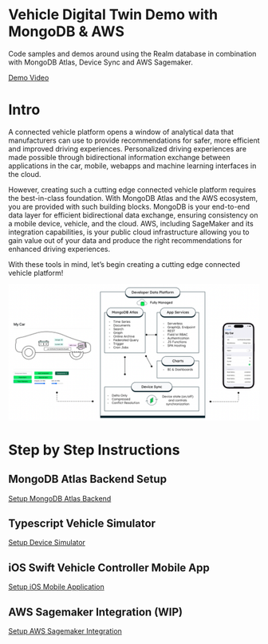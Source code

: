 # Vehicle Digital Twin Demo with MongoDB & AWS 
Code samples and demos around using the Realm database in combination with MongoDB Atlas, Device Sync and AWS Sagemaker.

[Demo Video](https://youtu.be/8SztdPe6wJA)

# Intro 

A connected vehicle platform opens a window of analytical data that manufacturers can use to provide recommendations for safer, more efficient and improved driving experiences. Personalized driving experiences are made possible through bidirectional information exchange between applications in the car, mobile, webapps and machine learning interfaces in the cloud.

However, creating such a cutting edge connected vehicle platform requires the best-in-class foundation. With MongoDB Atlas and the AWS ecosystem, you are provided with such building blocks. MongoDB is your end-to-end data layer for efficient bidirectional data exchange, ensuring consistency on a mobile device, vehicle, and the cloud. AWS, including SageMaker and its integration capabilities, is your public cloud infrastructure allowing you to gain value out of your data and produce the right recommendations for enhanced driving experiences.

With these tools in mind, let’s begin creating a cutting edge connected vehicle platform!

![image](media/Overview2.png)

# Step by Step Instructions 

## MongoDB Atlas Backend Setup

[Setup MongoDB Atlas Backend](https://github.com/mongodb-industry-solutions/Digital-Twin-AWS-Blog/tree/main/atlas-backend)

## Typescript Vehicle Simulator

[Setup Device Simulator](https://github.com/mongodb-industry-solutions/Digital-Twin-AWS-Blog/tree/main/device-ts)

## iOS Swift Vehicle Controller Mobile App

[Setup iOS Mobile Application](https://github.com/mongodb-industry-solutions/Digital-Twin-AWS-Blog/tree/main/mobile-swift)


## AWS Sagemaker Integration (WIP)

[Setup AWS Sagemaker Integration](https://github.com/mongodb-industry-solutions/Digital-Twin-AWS-Blog/tree/main/aws-sagemaker)
